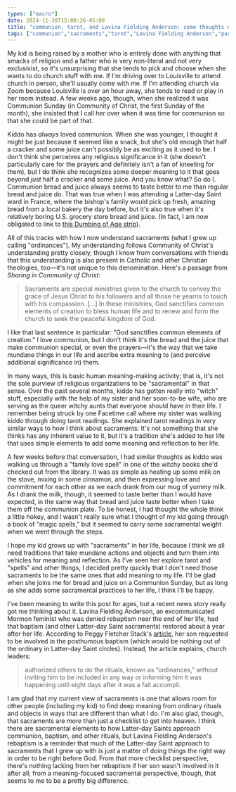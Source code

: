 ```yaml
---
types: ["macro"]
date: 2024-11-30T15:08:26-05:00
title: "communion, tarot, and Lavina Fielding Anderson: some thoughts on sacraments"
tags: ["communion","sacraments","tarot","Lavina Fielding Anderson","parenting","Community of Christ","Dumbing of Age","Salt Lake Tribune","Peggy Fletcher Stack"]
---
```

My kid is being raised by a mother who is entirely done with anything that smacks of religion and a father who is very non-literal and not very exclusivist, so it's unsurprising that she tends to pick and choose when she wants to do church stuff with me. If I'm driving over to Louisville to attend church in person, she'll usually come with me. If I'm attending church via Zoom because Louisville is over an hour away, she tends to read or play in her room instead. A few weeks ago, though, when she realized it was Communion Sunday (in Community of Christ, the first Sunday of the month), she insisted that I call her over when it was time for communion so that she could be part of that.

Kiddo has *always* loved communion. When she was younger, I thought it might be just because it seemed like a snack, but she's old enough that half a cracker and some juice can't possibly be as exciting as it used to be. I don't think she perceives any religious significance in it (she doesn't particularly care for the prayers and definitely isn't a fan of kneeling for them), but I do think she recognizes some deeper meaning to it that goes beyond *just* half a cracker and some juice. And you know what? So do I. Communion bread and juice always seems to taste better to me than regular bread and juice do. That was true when I was attending a Latter-day Saint ward in France, where the bishop's family would pick up fresh, amazing bread from a local bakery the day before, but it's also true when it's relatively boring U.S. grocery store bread and juice. (In fact, I am now obligated to link to [this Dumbing of Age strip](https://www.dumbingofage.com/2017/comic/book-8/01-face-the-strange/thirst/)).

All of this tracks with how I now understand sacraments (what I grew up calling "ordinances"). My understanding follows Community of Christ's understanding pretty closely, though I know from conversations with friends that this understanding is also present in Catholic and other Christian theologies, too—it's not unique to this denomination. Here's a passage from *Sharing in Community of Christ*: 

> Sacraments are special ministries given to the church to convey the grace of Jesus Christ to his followers and all those he yearns to touch with his compassion. [...] In these ministries, God sanctifies common elements of creation to bless human life and to renew and form the church to seek the peaceful kingdom of God.

I like that last sentence in particular: "God sanctifies common elements of creation." I love communion, but I don't think it's the bread and the juice that make communion special, or even the prayers—it's the way that we take mundane things in our life and ascribe extra meaning to (and perceive additional significance in) them.

In many ways, this is basic human meaning-making activity; that is, it's not the sole purview of religious organizations to be "sacramental" in that sense. Over the past several months, kiddo has gotten really into "witch" stuff, especially with the help of my sister and her soon-to-be wife, who are serving as the queer witchy aunts that everyone should have in their life. I remember being struck by one Facetime call where my sister was walking kiddo through doing tarot readings. She explained tarot readings in very similar ways to how I think about sacraments: It's not something that she thinks has any inherent value to it, but it's a tradition she's added to her life that uses simple elements to add some meaning and reflection to her life.

A few weeks before that conversation, I had similar thoughts as kiddo was walking us through a "family love spell" in one of the witchy books she'd checked out from the library. It was as simple as heating up some milk on the stove, mixing in some cinnamon, and then expressing love and commitment for each other as we each drank from our mug of yummy milk. As I drank the milk, though, it seemed to taste better than I would have expected, in the same way that bread and juice taste better when I take them off the communion plate. To be honest, I had thought the whole think a little hokey, and I wasn't really sure what I thought of my kid going through a book of "magic spells," but it seemed to carry some sacramental weight when we went through the steps.

I hope my kid grows up with "sacraments" in her life, because I think we all need traditions that take mundane actions and objects and turn them into vehicles for meaning and reflection. As I've seen her explore tarot and "spells" and other things, I decided pretty quickly that I don't need those sacraments to be the same ones that add meaning to my life. I'll be glad when she joins me for bread and juice on a Communion Sunday, but as long as she adds some sacramental practices to her life, I think I'll be happy.

I've been meaning to write this post for ages, but a recent news story really got me thinking about it. Lavina Fielding Anderson, an excommunicated Mormon feminist who was denied rebaptism near the end of her life, had that baptism (and other Latter-day Saint sacraments) restored about a year after her life. According to Peggy Fletcher Stack's [article](https://www.sltrib.com/religion/2024/11/21/september-six-writer-readmitted/), her son requested to be involved in the posthumous baptism (which would be nothing out of the ordinary in Latter-day Saint circles). Instead, the article explains, church leaders:

> authorized others to do the rituals, known as “ordinances,” without inviting him to be included in any way or informing him it was happening until eight days after it was a fait accompli.

I am glad that my current view of sacraments is one that allows room for other people (including my kid) to find deep meaning from ordinary rituals and objects in ways that are different than what I do. I'm also glad, though, that sacraments are *more* than just a checklist to get into heaven. I think there are sacramental elements to how Latter-day Saints approach communion, baptism, and other rituals, but Lavina Fielding Anderson's rebaptism is a reminder that much of the Latter-day Saint approach to sacraments that I grew up with is just a matter of doing things the right way in order to be right before God. From that more checklist perspective, there's nothing lacking from her rebaptism if her son wasn't involved in it after all; from a meaning-focused sacramental perspective, though, that seems to me to be a pretty big difference.
